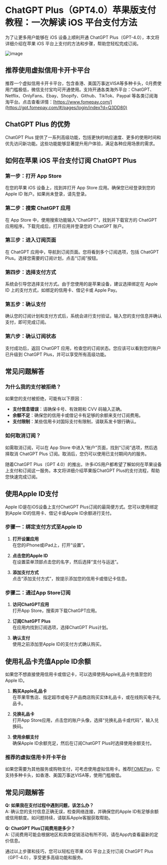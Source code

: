 # ChatGPT Plus（GPT4.0）苹果版支付教程：一次解读 iOS 平台支付方法

为了让更多用户能够在 iOS 设备上顺利开通 ChatGPT Plus（GPT-4.0），本文将详细介绍在苹果 iOS 平台上支付的方法和步骤，帮助您轻松完成订阅。

![image](https://github.com/viy52206/ChatGPT/assets/169755377/2a570a2e-fd70-4b62-8c41-75cddd35efc1)

## 推荐使用虚拟信用卡开卡平台

推荐一个虚拟信用卡开卡平台，包含香港、美国万事达VISA等多种卡头，0月费使用门槛极低，微信支付宝均可开通使用。支持开通各类海外平台：ChatGPT、Netflix、OnlyFans、Ebay、Shopify、Github、TikTok、Paypal 等各类订阅海淘平台。点击查看详情：[https://www.fomepay.com/](https://gpt.fomepay.com/#/pages/login/index?d=Q3DD80)

## ChatGPT Plus 的优势

ChatGPT Plus 提供了一系列高级功能，包括更快的响应速度、更多的使用时间和优先访问新功能。这些功能能够显著提升用户体验，满足各种应用场景的需求。

## 如何在苹果 iOS 平台支付订阅 ChatGPT Plus

### 第一步：打开 App Store

在您的苹果 iOS 设备上，找到并打开 App Store 应用。确保您已经登录到您的 Apple ID 账户。如果尚未登录，请先登录。

### 第二步：搜索 ChatGPT 应用

在 App Store 中，使用搜索功能输入“ChatGPT”，找到并下载官方的 ChatGPT 应用程序。下载完成后，打开应用并登录您的 ChatGPT 账户。

### 第三步：进入订阅页面

在 ChatGPT 应用中，导航到订阅页面。您将看到多个订阅选项，包括 ChatGPT Plus。选择您需要的订阅计划，点击“订阅”按钮。

### 第四步：选择支付方式

系统会引导您选择支付方式。由于您使用的是苹果设备，建议选择绑定在 Apple ID 上的支付方式，如绑定的信用卡、借记卡或 Apple Pay。

### 第五步：确认支付

确认您的订阅计划和支付方式后，系统会进行支付验证。输入您的支付信息并确认支付，即可完成订阅。

### 第六步：确认订阅状态

支付成功后，返回 ChatGPT 应用，检查您的订阅状态。您应该可以看到您的账户已升级到 ChatGPT Plus，并可以享受所有高级功能。

## 常见问题解答

### 为什么我的支付被拒绝？

如果您的支付被拒绝，可能有以下原因：
- **支付信息错误**：请确保卡号、有效期和 CVV 码输入正确。
- **余额不足**：确保您的信用卡或借记卡有足够的余额来支付订阅费用。
- **支付限制**：某些信用卡对国际支付有限制，请联系发卡银行确认。

### 如何取消订阅？

如需取消订阅，可以在 App Store 中进入“账户”页面，找到“订阅”选项，然后选择取消 ChatGPT Plus 订阅。取消后，您仍可以使用已支付期间内的服务。

随着ChatGPT Plus（GPT 4.0）的推出，许多iOS用户都希望了解如何在苹果设备上支付和订阅这一服务。本文将详细介绍苹果版ChatGPT Plus的支付流程，帮助您快速完成订阅。

## 使用Apple ID支付

Apple ID是在iOS设备上支付ChatGPT Plus订阅的最简便方式。您可以使用绑定到Apple ID的信用卡、借记卡或Apple ID余额进行支付。

### **步骤一：绑定支付方式至Apple ID**

1. **打开设置应用**  
   在您的iPhone或iPad上，打开“设置”。

2. **点击您的Apple ID**  
   在设置菜单顶部点击您的名字，然后选择“支付与运送”。

3. **添加支付方式**  
   点击“添加支付方式”，按提示添加您的信用卡或借记卡信息。

### **步骤二：通过App Store订阅**

1. **访问ChatGPT应用**  
   打开App Store，搜索并下载ChatGPT应用。

2. **订阅ChatGPT Plus**  
   在应用内找到订阅选项，选择ChatGPT Plus计划。

3. **确认支付**  
   使用之前添加至Apple ID的支付方式确认购买。

## 使用礼品卡充值Apple ID余额

如果您不想直接使用信用卡或借记卡，可以选择使用Apple礼品卡充值至您的Apple ID。

1. **购买Apple礼品卡**  
   在苹果零售店、指定超市或电子产品商店购买实体礼品卡，或在线购买电子礼品卡。

2. **兑换礼品卡**  
   打开App Store应用，点击您的账户头像，选择“兑换礼品卡或代码”，输入兑换码。

3. **使用余额支付**  
   确保Apple ID余额充足，然后在订阅ChatGPT Plus时选择使用余额支付。

### 推荐的虚拟信用卡开卡平台

如果您需要为其他服务或购物支付，可考虑使用虚拟信用卡。推荐[FOMEPay](https://gpt.fomepay.com/#/pages/login/index?d=Q3DD80)，它支持多种卡头，如香港、美国万事达VISA等，使用门槛极低。

## 常见问题解答

**Q: 如果我在支付过程中遇到问题，该怎么办？**  
A: 确认您的支付信息正确无误，检查网络连接，并确保您的Apple ID有足够余额或信用额度。如问题持续，请联系Apple客服获取帮助。

**Q: ChatGPT Plus订阅费用是多少？**  
A: 订阅费用可能会根据地区和具体促销活动有所不同，请在App内查看最新的定价信息。

通过以上步骤和技巧，您可以轻松在苹果 iOS 平台上支付订阅 ChatGPT Plus（GPT-4.0），享受更多高级功能和服务。

